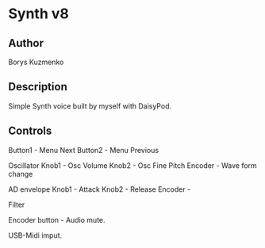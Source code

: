 # Synth v8

## Author

Borys Kuzmenko


## Description
Simple Synth voice built by myself with DaisyPod.


## Controls
Button1 - Menu Next
Button2 - Menu Previous

Oscillator
Knob1 - Osc Volume
Knob2 - Osc Fine Pitch
Encoder - Wave form change

AD envelope
Knob1 - Attack
Knob2 - Release
Encoder - 

Filter




Encoder button - Audio mute.

USB-Midi imput.